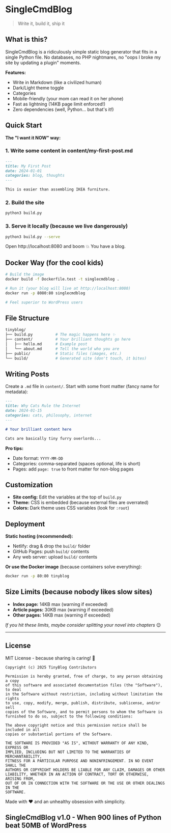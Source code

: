 # SingleCmdBlog

> Write it, build it, ship it

## What is this?

SingleCmdBlog is a ridiculously simple static blog generator that fits in a single Python file. No databases, no PHP nightmares, no "oops I broke my site by updating a plugin" moments.

**Features:**

- Write in Markdown (like a civilized human)
- Dark/Light theme toggle
- Categories
- Mobile-friendly (your mom can read it on her phone)
- Fast as lightning (14KB page limit enforced!)
- Zero dependencies (well, Python... but that's it!)

## Quick Start

**The "I want it NOW" way:**

### 1. Write some content in content/my-first-post.md

```markdown
---
title: My First Post
date: 2024-01-01
categories: blog, thoughts
---

This is easier than assembling IKEA furniture.
```

### 2. Build the site

```bash
python3 build.py
```

### 3. Serve it locally (because we live dangerously)

```bash
python3 build.py --serve
```

Open http://localhost:8080 and boom 💥 You have a blog.

## Docker Way (for the cool kids)

```bash
# Build the image
docker build -f Dockerfile.test -t singlecmdblog .

# Run it (your blog will live at http://localhost:8080)
docker run -p 8080:80 singlecmdblog

# Feel superior to WordPress users
```

## File Structure

```bash
tinyblog/
├── build.py          # The magic happens here ✨
├── content/          # Your brilliant thoughts go here
│   ├── hello.md      # Example post
│   └── about.md      # Tell the world who you are
├── public/           # Static files (images, etc.)
└── build/            # Generated site (don't touch, it bites)
```

## Writing Posts

Create a `.md` file in `content/`. Start with some front matter (fancy name for metadata):

```markdown
---
title: Why Cats Rule the Internet
date: 2024-01-15
categories: cats, philosophy, internet
---

# Your brilliant content here

Cats are basically tiny furry overlords...
```

**Pro tips:**

- Date format: `YYYY-MM-DD`
- Categories: comma-separated (spaces optional, life is short)
- Pages: add `page: true` to front matter for non-blog pages

## Customization

- **Site config:** Edit the variables at the top of `build.py`
- **Theme:** CSS is embedded (because external files are overrated)
- **Colors:** Dark theme uses CSS variables (look for `:root`)

## Deployment

**Static hosting (recommended):**

- Netlify: drag & drop the `build/` folder
- GitHub Pages: push `build/` contents
- Any web server: upload `build/` contents

**Or use the Docker image** (because containers solve everything):

```bash
docker run -p 80:80 tinyblog
```

## Size Limits (because nobody likes slow sites)

- **Index page:** 14KB max (warning if exceeded)
- **Article pages:** 30KB max (warning if exceeded)
- **Other pages:** 14KB max (warning if exceeded)

*If you hit these limits, maybe consider splitting your novel into chapters* 😉

---

## License

MIT License - because sharing is caring! 🎉

```text
Copyright (c) 2025 TinyBlog Contributors

Permission is hereby granted, free of charge, to any person obtaining a copy
of this software and associated documentation files (the "Software"), to deal
in the Software without restriction, including without limitation the rights
to use, copy, modify, merge, publish, distribute, sublicense, and/or sell
copies of the Software, and to permit persons to whom the Software is
furnished to do so, subject to the following conditions:

The above copyright notice and this permission notice shall be included in all
copies or substantial portions of the Software.

THE SOFTWARE IS PROVIDED "AS IS", WITHOUT WARRANTY OF ANY KIND, EXPRESS OR
IMPLIED, INCLUDING BUT NOT LIMITED TO THE WARRANTIES OF MERCHANTABILITY,
FITNESS FOR A PARTICULAR PURPOSE AND NONINFRINGEMENT. IN NO EVENT SHALL THE
AUTHORS OR COPYRIGHT HOLDERS BE LIABLE FOR ANY CLAIM, DAMAGES OR OTHER
LIABILITY, WHETHER IN AN ACTION OF CONTRACT, TORT OR OTHERWISE, ARISING FROM,
OUT OF OR IN CONNECTION WITH THE SOFTWARE OR THE USE OR OTHER DEALINGS IN THE
SOFTWARE.
```

Made with ❤️ and an unhealthy obsession with simplicity.

## SingleCmdBlog v1.0 - When 900 lines of Python beat 50MB of WordPress
